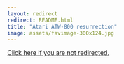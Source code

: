 ```yaml
---
layout: redirect
redirect: README.html
title: "Atari ATW-800 resurrection"
image: assets/favimage-300x124.jpg
---
```


<a href="{{ page.redirect }}">Click here if you are not redirected.</a>
